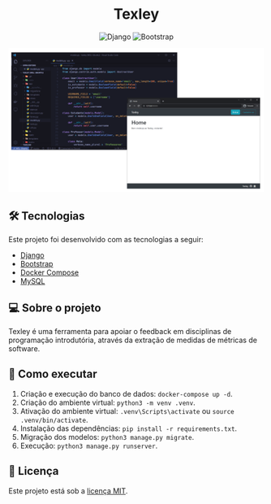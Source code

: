 <h1 align="center">Texley</h1>

<p align="center">
  <img alt="Django" src="https://img.shields.io/badge/django-v.2.2.13-brightgreen">
  <img alt="Bootstrap" src="https://img.shields.io/badge/bootstrap-v.4.3.1-blueviolet"/>
</p>

<p align="center">
  <img alt="Texley" src="./.github/texley.png">
</p>

## :hammer_and_wrench: Tecnologias
Este projeto foi desenvolvido com as tecnologias a seguir:
- [Django](https://docs.djangoproject.com/en/2.2/)
- [Bootstrap](https://getbootstrap.com/docs/4.3/getting-started/introduction/)
- [Docker Compose](https://docs.docker.com/compose/)
- [MySQL](https://dev.mysql.com/doc/refman/8.0/en/)

## :computer: Sobre o projeto
Texley é uma ferramenta para apoiar o feedback em disciplinas de programação introdutória, através da extração de medidas de métricas de software.

## :rocket: Como executar
1. Criação e execução do banco de dados: `docker-compose up -d`. 
2. Criação do ambiente virtual: `python3 -m venv .venv`.
3. Ativação do ambiente virtual: `.venv\Scripts\activate` ou `source .venv/bin/activate`.
4. Instalação das dependências: `pip install -r requirements.txt`.
5. Migração dos modelos: `python3 manage.py migrate`.
6. Execução: `python3 manage.py runserver`.

## :page_facing_up: Licença
Este projeto está sob a [licença MIT](LICENSE).
